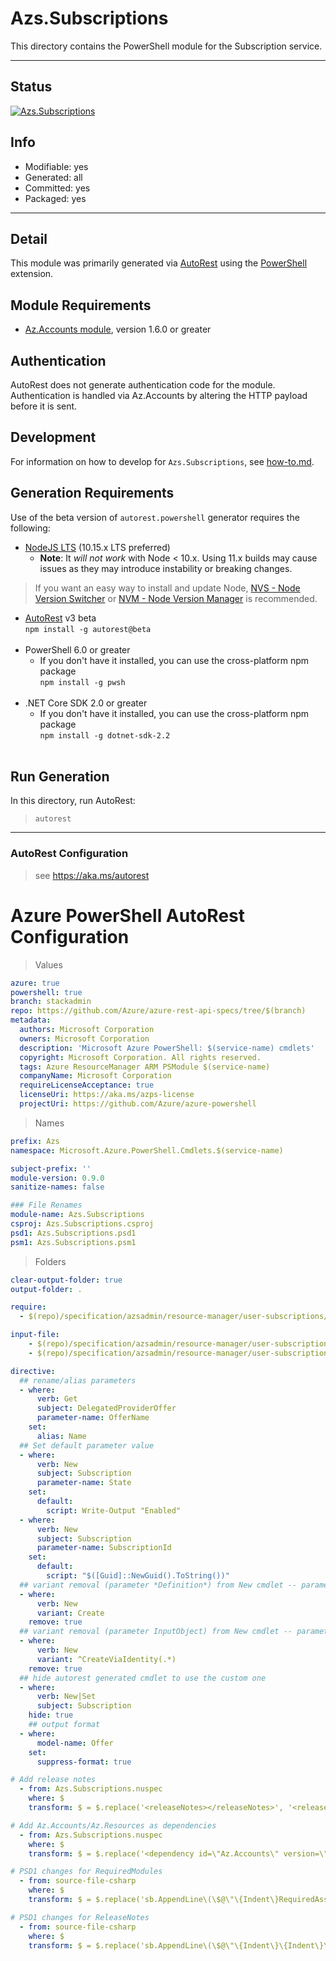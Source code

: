 <!-- region Generated -->
# Azs.Subscriptions
This directory contains the PowerShell module for the Subscription service.

---
## Status
[![Azs.Subscriptions](https://img.shields.io/powershellgallery/v/Azs.Subscriptions.svg?style=flat-square&label=Azs.Subscriptions "Azs.Subscriptions")](https://www.powershellgallery.com/packages/Azs.Subscriptions/)

## Info
- Modifiable: yes
- Generated: all
- Committed: yes
- Packaged: yes

---
## Detail
This module was primarily generated via [AutoRest](https://github.com/Azure/autorest) using the [PowerShell](https://github.com/Azure/autorest.powershell) extension.

## Module Requirements
- [Az.Accounts module](https://www.powershellgallery.com/packages/Az.Accounts/), version 1.6.0 or greater

## Authentication
AutoRest does not generate authentication code for the module. Authentication is handled via Az.Accounts by altering the HTTP payload before it is sent.

## Development
For information on how to develop for `Azs.Subscriptions`, see [how-to.md](how-to.md).
<!-- endregion -->

## Generation Requirements
Use of the beta version of `autorest.powershell` generator requires the following:
- [NodeJS LTS](https://nodejs.org) (10.15.x LTS preferred)
  - **Note**: It *will not work* with Node < 10.x. Using 11.x builds may cause issues as they may introduce instability or breaking changes.
> If you want an easy way to install and update Node, [NVS - Node Version Switcher](../nodejs/installing-via-nvs.md) or [NVM - Node Version Manager](../nodejs/installing-via-nvm.md) is recommended.
- [AutoRest](https://aka.ms/autorest) v3 beta <br>`npm install -g autorest@beta`<br>&nbsp;
- PowerShell 6.0 or greater
  - If you don't have it installed, you can use the cross-platform npm package <br>`npm install -g pwsh`<br>&nbsp;
- .NET Core SDK 2.0 or greater
  - If you don't have it installed, you can use the cross-platform npm package <br>`npm install -g dotnet-sdk-2.2`<br>&nbsp;

## Run Generation
In this directory, run AutoRest:
> `autorest`

---
### AutoRest Configuration
> see https://aka.ms/autorest

# Azure PowerShell AutoRest Configuration

> Values
``` yaml
azure: true
powershell: true
branch: stackadmin
repo: https://github.com/Azure/azure-rest-api-specs/tree/$(branch)
metadata:
  authors: Microsoft Corporation
  owners: Microsoft Corporation
  description: 'Microsoft Azure PowerShell: $(service-name) cmdlets'
  copyright: Microsoft Corporation. All rights reserved.
  tags: Azure ResourceManager ARM PSModule $(service-name)
  companyName: Microsoft Corporation
  requireLicenseAcceptance: true
  licenseUri: https://aka.ms/azps-license
  projectUri: https://github.com/Azure/azure-powershell
```

> Names
``` yaml
prefix: Azs
namespace: Microsoft.Azure.PowerShell.Cmdlets.$(service-name)

subject-prefix: ''
module-version: 0.9.0
sanitize-names: false

### File Renames
module-name: Azs.Subscriptions
csproj: Azs.Subscriptions.csproj
psd1: Azs.Subscriptions.psd1
psm1: Azs.Subscriptions.psm1
```

> Folders
``` yaml
clear-output-folder: true
output-folder: .

require:
  - $(repo)/specification/azsadmin/resource-manager/user-subscriptions/readme.md

input-file:
    - $(repo)/specification/azsadmin/resource-manager/user-subscriptions/Microsoft.Subscriptions/preview/2015-11-01/Subscriptions.json
    - $(repo)/specification/azsadmin/resource-manager/user-subscriptions/Microsoft.Subscriptions/preview/2015-11-01/Offer.json

directive:
  ## rename/alias parameters
  - where:
      verb: Get
      subject: DelegatedProviderOffer
      parameter-name: OfferName
    set:
      alias: Name
  ## Set default parameter value
  - where:
      verb: New
      subject: Subscription
      parameter-name: State
    set:
      default:
        script: Write-Output "Enabled"
  - where:
      verb: New
      subject: Subscription
      parameter-name: SubscriptionId
    set:
      default:
        script: "$([Guid]::NewGuid().ToString())"
  ## variant removal (parameter *Definition*) from New cmdlet -- parameter set Create
  - where:
      verb: New
      variant: Create
    remove: true
  ## variant removal (parameter InputObject) from New cmdlet -- parameter sets CreateViaIdentity and CreateViaIdentityExpanded
  - where:
      verb: New
      variant: ^CreateViaIdentity(.*)
    remove: true
  ## hide autorest generated cmdlet to use the custom one
  - where:
      verb: New|Set
      subject: Subscription
    hide: true
    ## output format
  - where:
      model-name: Offer
    set:
      suppress-format: true

# Add release notes
  - from: Azs.Subscriptions.nuspec
    where: $
    transform: $ = $.replace('<releaseNotes></releaseNotes>', '<releaseNotes>AzureStack Hub Admin module generated with https://github.com/Azure/autorest.powershell - see https://aka.ms/azpshmigration for breaking changes.</releaseNotes>');

# Add Az.Accounts/Az.Resources as dependencies
  - from: Azs.Subscriptions.nuspec
    where: $
    transform: $ = $.replace('<dependency id=\"Az.Accounts\" version=\"1.6.0\" />', '<dependency id="Az.Accounts" version="2.0.1" />\n      <dependency id="Az.Resources" version="0.10.0" />');

# PSD1 changes for RequiredModules
  - from: source-file-csharp
    where: $
    transform: $ = $.replace('sb.AppendLine\(\$@\"\{Indent\}RequiredAssemblies = \'\{\"./bin/Azs.Subscriptions.private.dll\"\}\'\"\);', 'sb.AppendLine\(\$@\"\{Indent\}RequiredAssemblies = \'\{\"./bin/Azs.Subscriptions.private.dll\"\}\'\"\);\n      sb.AppendLine\(\$@\"\{Indent\}RequiredModules = @\(@\{\{ModuleName = \'Az.Accounts\'; ModuleVersion = \'2.0.1\'; \}\}, @\{\{ModuleName = \'Az.Resources\'; RequiredVersion = \'0.10.0\'; \}\}\)\"\);');

# PSD1 changes for ReleaseNotes
  - from: source-file-csharp
    where: $
    transform: $ = $.replace('sb.AppendLine\(\$@\"\{Indent\}\{Indent\}\{Indent\}ReleaseNotes = \'\'\"\);', 'sb.AppendLine\(\$@\"\{Indent\}\{Indent\}\{Indent\}ReleaseNotes = \'AzureStack Hub Admin module generated with https://github.com/Azure/autorest.powershell - see https://aka.ms/azpshmigration for breaking changes\'\"\);' );

```
